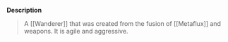**Description**
> A [[Wanderer]] that was created from the fusion of [[Metaflux]] and weapons. It is agile and aggressive.